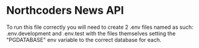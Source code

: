 # Northcoders News API

To run this file correctly you will need to create 2 .env files named as such: .env.development and .env.test with the files themselves setting the "PGDATABASE" env variable to the correct database for each.
